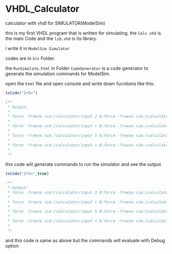 # VHDL_Calculator
calculator with vhdl for SIMULATOR(ModelSim)


this is my first VHDL program that is written for simulating.
the `Calc.vhd` is the main Code and the `lib.vhd` is its library.

i write it in `ModelSim Simulator`

codes are in `Src` Folder.

the `RunSimulate.html` in Folder `CodeGenerator` is a code generator to generate the simulation commands for ModelSim.

open the `html` file and open console and write down fucntions like this:

```javascript
toCode("2+5=")

/**
 * Output:
 *
 * force -freeze sim:/calculator/input 2 0;force -freeze sim:/calculator/isButtonPushed 1 0;run -continue;
 *
 * force -freeze sim:/calculator/input + 0;force -freeze sim:/calculator/isButtonPushed 0 0;run -continue;
 *
 * force -freeze sim:/calculator/input 5 0;force -freeze sim:/calculator/isButtonPushed 1 0;run -continue;
 *
 * force -freeze sim:/calculator/input = 0;force -freeze sim:/calculator/isButtonPushed 0 0;run -continue;
 *
 */
```
this code will generate commands to run the simulator and see the output

```javascript
toCode("2+5=",true)

/**
 * Output:
 * force -freeze sim:/calculator/input 2 0;force -freeze sim:/calculator/isButtonPushed 1 0;step -over;
 *
 * force -freeze sim:/calculator/input + 0;force -freeze sim:/calculator/isButtonPushed 0 0;step -over;
 *
 * force -freeze sim:/calculator/input 5 0;force -freeze sim:/calculator/isButtonPushed 1 0;step -over;
 *
 * force -freeze sim:/calculator/input = 0;force -freeze sim:/calculator/isButtonPushed 0 0;step -over;
 *
 */
```
and this code is same as above but the commands will evaluate with Debug option